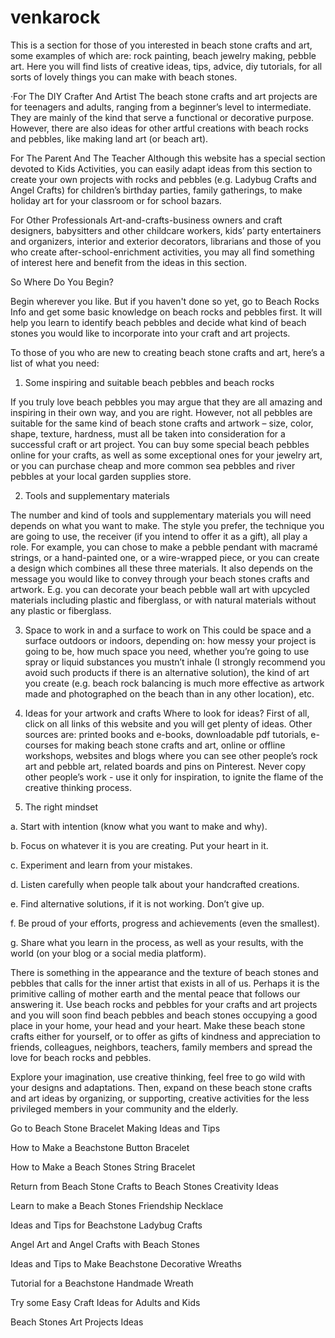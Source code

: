 # venkarock
This is a section for those of you interested in beach stone crafts and art, some examples of which are: rock painting, beach jewelry making, pebble art. Here you will find lists of creative ideas, tips, advice, diy tutorials, for all sorts of lovely things you can make with beach stones.


·For The DIY Crafter And Artist
The beach stone crafts and art projects are for teenagers and adults, ranging from a beginner’s level to intermediate. They are mainly of the kind that serve a functional or decorative purpose. However, there are also ideas for other artful creations with beach rocks and pebbles, like making land art (or beach art).

 For The Parent And The Teacher
Although this website has a special section devoted to Kids Activities, you can easily adapt ideas from this section to create your own projects with rocks and pebbles (e.g. Ladybug Crafts and Angel Crafts) for children’s birthday parties, family gatherings, to make holiday art for your classroom or for school bazars.

 For Other Professionals
Art-and-crafts-business owners and craft designers, babysitters and other childcare workers, kids’ party entertainers and organizers, interior and exterior decorators, librarians and those of you who create after-school-enrichment activities, you may all find something of interest here and benefit from the ideas in this section.



So Where Do You Begin?

Begin wherever you like. But if you haven't done so yet, go to Beach Rocks Info and get some basic knowledge on beach rocks and pebbles first. It will help you learn to identify beach pebbles and decide what kind of beach stones you would like to incorporate into your craft and art projects.

 

To those of you who are new to creating beach stone crafts and art, here’s a list of what you need:

1.    Some inspiring and suitable beach pebbles and beach rocks                                                                                                                 

If you truly love beach pebbles you may argue that they are all amazing and inspiring in their own way, and you are right. However, not all pebbles are suitable for the same kind of beach stone crafts and artwork – size, color, shape, texture, hardness, must all be taken into consideration for a successful craft or art project. You can buy some special beach pebbles online for your crafts, as well as some exceptional ones for your jewelry art, or you can purchase cheap and more common sea pebbles and river pebbles at your local garden supplies store.

2.    Tools and supplementary materials                                     

The number and kind of tools and supplementary materials you will need depends on what you want to make. The style you prefer, the technique you are going to use, the receiver (if you intend to offer it as a gift), all play a role. For example, you can chose to make a pebble pendant with macramé strings, or a hand-painted one, or a wire-wrapped piece, or you can create a design which combines all these three materials. It also depends on the message you would like to convey through your beach stones crafts and artwork. E.g. you can decorate your beach pebble wall art with upcycled materials including plastic and fiberglass, or with natural materials without any plastic or fiberglass.       

3.    Space to work in and a surface to work on                                                                                                      This could be space and a surface outdoors or indoors, depending on: how messy your project is going to be, how much space you need, whether you’re going to use spray or liquid substances you mustn’t inhale (I strongly recommend you avoid such products if there is an alternative solution), the kind of art you create (e.g. beach rock balancing is much more effective as artwork made and photographed on the beach than in any other location), etc.

4.    Ideas for your artwork and crafts                                                                                                   Where to look for ideas? First of all, click on all links of this website and you will get plenty of ideas. Other sources are: printed books and e-books, downloadable pdf tutorials, e-courses for making beach stone crafts and art, online or offline workshops, websites and blogs where you can see other people’s rock art and pebble art, related boards and pins on Pinterest. Never copy other people’s work - use it only for inspiration, to ignite the flame of the creative thinking process.

5.    The right mindset

a. Start with intention (know what you want to make and why).

b. Focus on whatever it is you are creating. Put your heart in it.

c. Experiment and learn from your mistakes.          

d. Listen carefully when people talk about your handcrafted creations.

e. Find alternative solutions, if it is not working. Don’t give up.

f.  Be proud of your efforts, progress and achievements (even the smallest).

g. Share what you learn in the process, as well as your results, with the world (on your blog or a social media platform).


There is something in the appearance and the texture of beach stones and pebbles that calls for the inner artist that exists in all of us. Perhaps it is the primitive calling of mother earth and the mental peace that follows our answering it. Use beach rocks and pebbles for your crafts and art projects and you will soon find beach pebbles and beach stones occupying a good place in your home, your head and your heart. Make these beach stone crafts either for yourself, or to offer as gifts of kindness and appreciation to friends, colleagues, neighbors, teachers, family members and spread the love for beach rocks and pebbles.

Explore your imagination, use creative thinking, feel free to go wild with your designs and adaptations. Then, expand on these beach stone crafts and art ideas by organizing, or supporting, creative activities for the less privileged members in your community and the elderly.



Go to Beach Stone Bracelet Making Ideas and Tips

How to Make a Beachstone Button Bracelet

How to Make a Beach Stones String Bracelet

Return from Beach Stone Crafts to Beach Stones Creativity Ideas

Learn to make a Beach Stones Friendship Necklace

Ideas and Tips for Beachstone Ladybug Crafts

Angel Art and Angel Crafts with Beach Stones

Ideas and Tips to Make Beachstone Decorative Wreaths

Tutorial for a Beachstone Handmade Wreath

Try some Easy Craft Ideas for Adults and Kids

Beach Stones Art Projects Ideas
